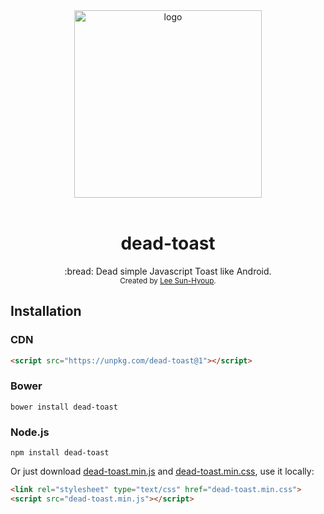 <div align="center">
  <img src='https://github.com/kciter/dead-toast/blob/master/art/logo.png?raw=true' alt='logo' width='300px'>
</div>
<br>

<h1 align="center">dead-toast</h1>

<div align="center">
  :bread: Dead simple Javascript Toast like Android.<br>
</div>
<div align="center">
  <sub>Created by <a href="https://github.com/kciter">Lee Sun-Hyoup</a>.</sub>
</div>

## Installation
### CDN
```html
<script src="https://unpkg.com/dead-toast@1"></script>
```

### Bower
```
bower install dead-toast
```

### Node.js
```
npm install dead-toast
```

Or just download [dead-toast.min.js]() and [dead-toast.min.css](), use it locally: 
```html
<link rel="stylesheet" type="text/css" href="dead-toast.min.css">
<script src="dead-toast.min.js"></script>
```
